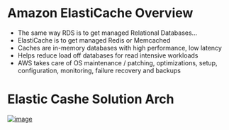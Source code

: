 # Amazon ElastiCache Overview
* The same way RDS is to get managed Relational Databases…
* ElastiCache is to get managed Redis or Memcached
* Caches are in-memory databases with high performance, low latency
* Helps reduce load off databases for read intensive workloads
* AWS takes care of OS maintenance / patching, optimizations, setup, configuration, monitoring, failure recovery and backups

# Elastic Cashe Solution Arch 

[![image](https://www.linkpicture.com/q/elastic-cashe-sol-arch.png)](https://www.linkpicture.com/view.php?img=LPic651a5ca724fb01125697649)

